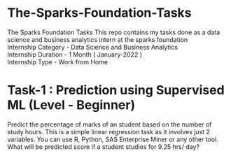 # The-Sparks-Foundation-Tasks

The Sparks Foundation Tasks This repo contains my tasks done as a data science and business analytics intern at the sparks foundation  
Internship Category - Data Science and Business Analytics  
Internship Duration - 1 Month ( January-2022 )  
Internship Type - Work from Home

# Task-1 : Prediction using Supervised ML (Level - Beginner)

Predict the percentage of marks of an student based on the number of study hours.
This is a simple linear regression task as it involves just 2 variables.
You can use R, Python, SAS Enterprise Miner or any other tool.
What will be predicted score if a student studies for 9.25 hrs/ day?
